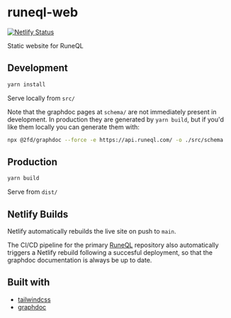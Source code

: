 # runeql-web

[![Netlify Status](https://api.netlify.com/api/v1/badges/710bc572-8c17-4b7e-9299-6bf58a1ca5ee/deploy-status)](https://app.netlify.com/sites/runeql/deploys)

Static website for RuneQL

## Development

```sh
yarn install
```

Serve locally from `src/`

Note that the graphdoc pages at `schema/` are not immediately present in development. In production they are generated by `yarn build`, but if you'd like them locally you can generate them with:

```sh
npx @2fd/graphdoc --force -e https://api.runeql.com/ -o ./src/schema
```

## Production

```sh
yarn build
```

Serve from `dist/`

## Netlify Builds

Netlify automatically rebuilds the live site on push to `main`.

The CI/CD pipeline for the primary [RuneQL](https://github.com/schmidlidev/runeql) repository also automatically triggers a Netlify rebuild following a succesful deployment, so that the graphdoc documentation is always be up to date.

## Built with

* [tailwindcss](https://tailwindcss.com/)
* [graphdoc](https://github.com/2fd/graphdoc)
